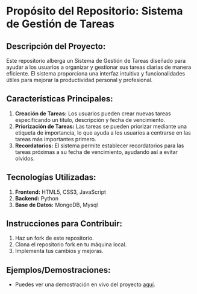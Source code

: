 # Propósito del Repositorio: Sistema de Gestión de Tareas

## Descripción del Proyecto:
Este repositorio alberga un Sistema de Gestión de Tareas diseñado para ayudar a los usuarios a organizar y gestionar sus tareas diarias de manera eficiente. El sistema proporciona una interfaz intuitiva y funcionalidades útiles para mejorar la productividad personal y profesional.

## Características Principales:
1. **Creación de Tareas:** Los usuarios pueden crear nuevas tareas especificando un título, descripción y fecha de vencimiento.
2. **Priorización de Tareas:** Las tareas se pueden priorizar mediante una etiqueta de importancia, lo que ayuda a los usuarios a centrarse en las tareas más importantes primero.
3. **Recordatorios:** El sistema permite establecer recordatorios para las tareas próximas a su fecha de vencimiento, ayudando así a evitar olvidos.
   
## Tecnologías Utilizadas:
1. **Frontend:** HTML5, CSS3, JavaScript
2. **Backend:** Python
3. **Base de Datos:** MongoDB, Mysql

## Instrucciones para Contribuir:
1. Haz un fork de este repositorio.
2. Clona el repositorio fork en tu máquina local.
3. Implementa tus cambios y mejoras.
   
## Ejemplos/Demostraciones:
- Puedes ver una demostración en vivo del proyecto [aquí](https://github.com/MateoPierotti/UADER_IS2_PIEROTTI.git).

 <!-- esto solo es a modo de ejemplo -->